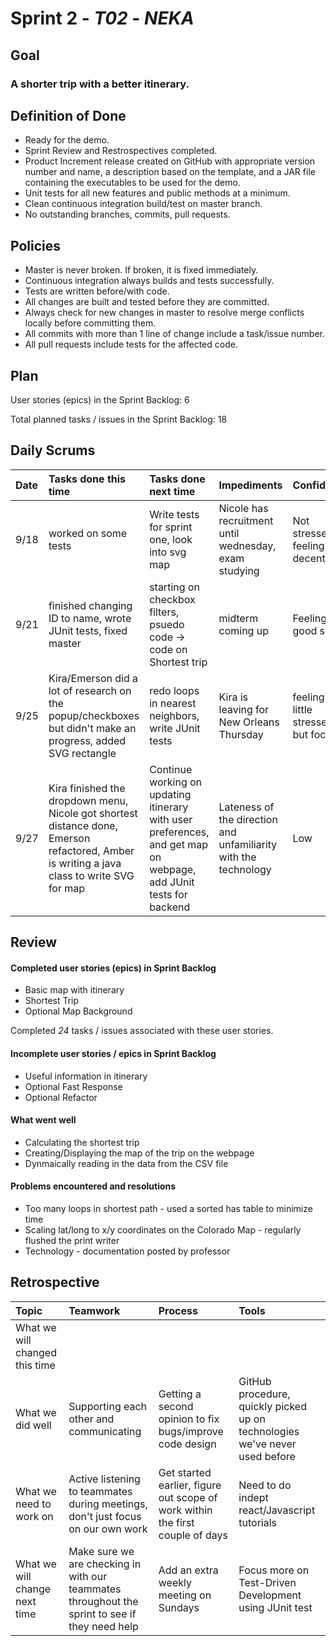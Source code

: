 # Sprint 2 - *T02* - *NEKA*

## Goal

### A shorter trip with a better itinerary.

## Definition of Done

* Ready for the demo.
* Sprint Review and Restrospectives completed.
* Product Increment release created on GitHub with appropriate version number and name, a description based on the template, and a JAR file containing the executables to be used for the demo. 
* Unit tests for all new features and public methods at a minimum.
* Clean continuous integration build/test on master branch.
* No outstanding branches, commits, pull requests.

## Policies

* Master is never broken.  If broken, it is fixed immediately.
* Continuous integration always builds and tests successfully.
* Tests are written before/with code.  
* All changes are built and tested before they are committed.
* Always check for new changes in master to resolve merge conflicts locally before committing them.
* All commits with more than 1 line of change include a task/issue number.
* All pull requests include tests for the affected code.

## Plan 

User stories (epics) in the Sprint Backlog:  6

Total planned tasks / issues in the Sprint Backlog:  18

## Daily Scrums

Date | Tasks done this time | Tasks done next time | Impediments | Confidence
:--- | :--- | :--- | :--- | :---
 9/18 | worked on some tests | Write tests for sprint one, look into svg map | Nicole has recruitment until wednesday, exam studying  | Not stressed, feeling decent
 9/21 | finished changing ID to name, wrote JUnit tests, fixed master| starting on checkbox filters, psuedo code -> code on Shortest trip | midterm coming up | Feeling good so far
 9/25 |Kira/Emerson did a lot of research on the popup/checkboxes but didn't make an progress, added SVG rectangle | redo loops in nearest neighbors, write JUnit tests | Kira is leaving for New Orleans Thursday | feeling a little stressed, but focused
 9/27 |Kira finished the dropdown menu, Nicole got shortest distance done, Emerson refactored, Amber is writing a java class to write SVG for map | Continue working on updating itinerary with user preferences, and get map on webpage, add JUnit tests for backend |Lateness of the direction and unfamiliarity with the technology | Low

## Review

#### Completed user stories (epics) in Sprint Backlog 
* Basic map with itinerary
* Shortest Trip
* Optional Map Background

Completed *24* tasks / issues associated with these user stories.

#### Incomplete user stories / epics in Sprint Backlog 
* Useful information in itinerary
* Optional Fast Response
* Optional Refactor

#### What went well
* Calculating the shortest trip
* Creating/Displaying the map of the trip on the webpage
* Dynmaically reading in the data from the CSV file

#### Problems encountered and resolutions
* Too many loops in shortest path - used a sorted has table to minimize time
* Scaling lat/long to x/y coordinates on the Colorado Map - regularly flushed the print writer
* Technology - documentation posted by professor

## Retrospective

Topic | Teamwork | Process | Tools
:--- | :--- | :--- | :---
What we will changed this time |  |  | 
What we did well | Supporting each other and communicating | Getting a second opinion to fix bugs/improve code design | GitHub procedure, quickly picked up on technologies we've never used before
What we need to work on | Active listening to teammates during meetings, don't just focus on our own work | Get started earlier, figure out scope of work within the first couple of days | Need to do indept react/Javascript tutorials
What we will change next time | Make sure we are checking in with our teammates throughout the sprint to see if they need help | Add an extra weekly meeting on Sundays | Focus more on Test-Driven Development using JUnit test
